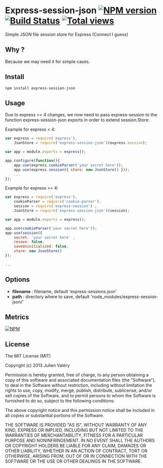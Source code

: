 # Express-session-json [![NPM version](https://badge.fury.io/js/express-session-json.png)](http://badge.fury.io/js/express-session-json) [![Build Status](https://travis-ci.org/darul75/express-session-json.png?branch=master)](https://travis-ci.org/darul75/express-session-json) [![Total views](https://sourcegraph.com/api/repos/github.com/darul75/express-session-json/counters/views.png)](https://sourcegraph.com/github.com/darul75/express-session-json)

Simple JSON file session store for Express (Connect I guess)

## Why ?

Because we may need it for simple cases.

## Install

~~~
npm install express-session-json
~~~

## Usage

Due to express >= 4 changes, we now need to pass express-session to the function express-session-json exports in order to extend session.Store:

Example for express < 4:

```javascript
var express = require('express'),
    JsonStore = require('express-session-json')(express.session);

var app = module.exports = express();

app.configure(function(){    
    app.use(express.cookieParser('your secret here'));
    app.use(express.session({ store: new JsonStore() }));
    ...
});

```

Example for express >= 4:

```javascript
var express = require('express'),
    cookieParser = require('cookie-parser'),
    session = require('express-session') ,
    JsonStore = require('express-session-json')(session);

var app = module.exports = express();

app.use(cookieParser('your secret here'));
app.use(session({
    secret: 'your secret here' ,
    resave: false,
    saveUninitialized: false,
    store: new JsonStore()
});

...

```


## Options

- **filename** : filename, default 'express-sessions.json'
- **path** : directory where to save, default 'node_modules/express-session-json/'

## Metrics

[![NPM](https://nodei.co/npm/express-session-json.png?downloads=true&downloadRank=true&stars=true)](https://nodei.co/npm/express-session-json/)

## License

The MIT License (MIT)

Copyright (c) 2013 Julien Valéry

Permission is hereby granted, free of charge, to any person obtaining a copy
of this software and associated documentation files (the "Software"), to deal
in the Software without restriction, including without limitation the rights
to use, copy, modify, merge, publish, distribute, sublicense, and/or sell
copies of the Software, and to permit persons to whom the Software is
furnished to do so, subject to the following conditions:

The above copyright notice and this permission notice shall be included in
all copies or substantial portions of the Software.

THE SOFTWARE IS PROVIDED "AS IS", WITHOUT WARRANTY OF ANY KIND, EXPRESS OR
IMPLIED, INCLUDING BUT NOT LIMITED TO THE WARRANTIES OF MERCHANTABILITY,
FITNESS FOR A PARTICULAR PURPOSE AND NONINFRINGEMENT. IN NO EVENT SHALL THE
AUTHORS OR COPYRIGHT HOLDERS BE LIABLE FOR ANY CLAIM, DAMAGES OR OTHER
LIABILITY, WHETHER IN AN ACTION OF CONTRACT, TORT OR OTHERWISE, ARISING FROM,
OUT OF OR IN CONNECTION WITH THE SOFTWARE OR THE USE OR OTHER DEALINGS IN
THE SOFTWARE.
